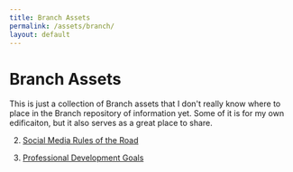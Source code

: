 ```yaml
---
title: Branch Assets
permalink: /assets/branch/
layout: default
---
```


Branch Assets
=============

This is just a collection of Branch assets that I don't really know where to place in the Branch repository of information yet. Some of it is for my own edificaiton, but it also serves as a great place to share. 

2. [Social Media Rules of the Road](Social-Media-ROR.md)

3. [Professional Development Goals](professional-dev-goals-2015.md)

